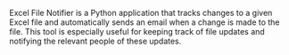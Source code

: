 Excel File Notifier is a Python application that tracks changes to a given Excel file and automatically sends an email when a change is made to the file. This tool is especially useful for keeping track of file updates and notifying the relevant people of these updates.
